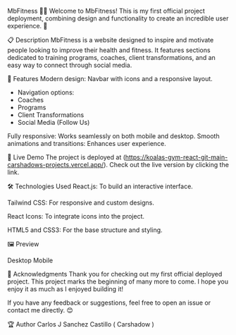 MbFitness 🏋️‍♂️
Welcome to MbFitness! This is my first official project deployment, combining design and functionality to create an incredible user experience. 🚀

📋 Description
MbFitness is a website designed to inspire and motivate people looking to improve their health and fitness. It features sections dedicated to training programs, coaches, client transformations, and an easy way to connect through social media.

🌟 Features
Modern design: Navbar with icons and a responsive layout.
- Navigation options:
- Coaches
- Programs
- Client Transformations
- Social Media (Follow Us)
  
Fully responsive: Works seamlessly on both mobile and desktop.
Smooth animations and transitions: Enhances user experience.

🚀 Live Demo
The project is deployed at (https://koalas-gym-react-git-main-carshadows-projects.vercel.app/). Check out the live version by clicking the link.

🛠️ Technologies Used
React.js: To build an interactive interface.

Tailwind CSS: For responsive and custom designs.

React Icons: To integrate icons into the project.

HTML5 and CSS3: For the base structure and styling.

🖼️ Preview

Desktop
Mobile

🙌 Acknowledgments
Thank you for checking out my first official deployed project. This project marks the beginning of many more to come. I hope you enjoy it as much as I enjoyed building it!

If you have any feedback or suggestions, feel free to open an issue or contact me directly. 😊

🏆 Author
Carlos J Sanchez Castillo ( Carshadow ) 
